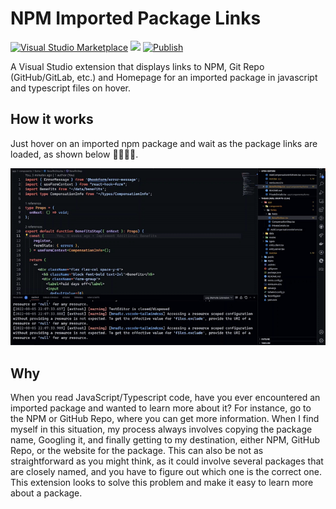 # NPM Imported Package Links

[![Visual Studio Marketplace](https://vsmarketplacebadge.apphb.com/version/MainaWycliffe.view-package-on-npm.svg)](https://marketplace.visualstudio.com/items?itemName=MainaWycliffe.view-package-on-npm)
[![](https://vsmarketplacebadge.apphb.com/installs/MainaWycliffe.view-package-on-npm.svg)](https://marketplace.visualstudio.com/items?itemName=MainaWycliffe.view-package-on-npm)
[![Publish](https://github.com/mainawycliffe/npm-imported-packages-lens/actions/workflows/publish.yml/badge.svg)](https://github.com/mainawycliffe/npm-imported-packages-lens/actions/workflows/publish.yml)

A Visual Studio extension that displays links to NPM, Git Repo (GitHub/GitLab,
etc.) and Homepage for an imported package in javascript and typescript files
on hover.

## How it works

Just hover on an imported npm package and wait as the package links are loaded,
as shown below 🤯🤯🤯🤯.

!["Screen shot for Open Imported Packages on NPM"](./screenshots/demo.gif)

## Why

When you read JavaScript/Typescript code, have you ever encountered an imported
package and wanted to learn more about it? For instance, go to the NPM or GitHub
Repo, where you can get more information. When I find myself in this situation,
my process always involves copying the package name, Googling it, and finally
getting to my destination, either NPM, GitHub Repo, or the website for the
package. This can also be not as straightforward as you might think, as it could
involve several packages that are closely named, and you have to figure out
which one is the correct one. This extension looks to solve this problem and
make it easy to learn more about a package.
